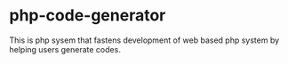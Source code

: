 # php-code-generator
This is php sysem that fastens development of web based php system by helping users generate codes.
